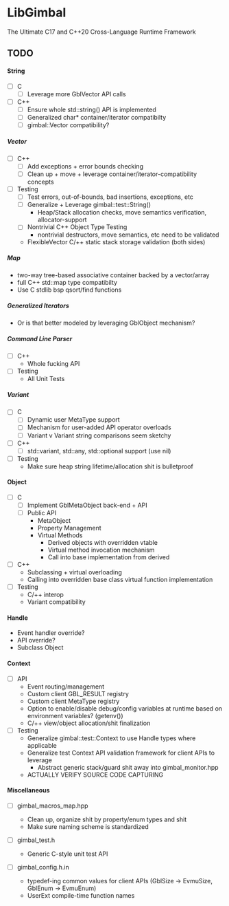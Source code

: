 # LibGimbal
The Ultimate C17 and C++20 Cross-Language Runtime Framework

## TODO
#### String
- [ ] C
  - [ ] Leverage more GblVector API calls
- [ ] C++
  - [ ] Ensure whole std::string() API is implemented
  - [ ] Generalized char* container/iterator compatibilty
  - [ ] gimbal::Vector<char> compatibility? 
  
##### Vector 
- [ ] C++
  - [ ] Add exceptions + error bounds checking
  - [ ] Clean up + move + leverage container/iterator-compatibility concepts
- [ ] Testing
  - [ ] Test errors, out-of-bounds, bad insertions, exceptions, etc
  - [ ] Generalize + Leverage gimbal::test::String() 
    - Heap/Stack allocation checks, move semantics verification, allocator-support
  - [ ] Nontrivial C++ Object Type Testing
    - nontrivial destructors, move semantics, etc need to be validated 
  - FlexibleVector C/++ static stack storage validation (both sides)

##### Map 
  - two-way tree-based associative container backed by a vector/array 
  - full C++ std::map type compatibilty 
  - Use C stdlib bsp qsort/find functions 

 ##### Generalized Iterators 
  - Or is that better modeled by leveraging GblObject mechanism?

##### Command Line Parser 
  - [ ] C++
    - Whole fucking API
  - [ ] Testing
    - All Unit Tests
    
##### Variant
- [ ] C 
  - [ ] Dynamic user MetaType support 
  - [ ] Mechanism for user-added API operator overloads
  - [ ] Variant v Variant string comparisons seem sketchy
- [ ] C++
  - [ ] std::variant, std::any, std::optional<T> support (use nil)
- [ ] Testing
  - Make sure heap string lifetime/allocation shit is bulletproof

#### Object 
- [ ] C 
  - [ ] Implement GblMetaObject back-end + API 
  - [ ] Public API 
    - MetaObject
    - Property Management
    - Virtual Methods
      - Derived objects with overridden vtable 
      - Virtual method invocation mechanism 
      - Call into base implementation from derived 
- [ ] C++
  - Subclassing + virtual overloading 
  - Calling into overridden base class virtual function implementation 
- [ ] Testing 
  - C/++ interop 
  - Variant compatibility 

#### Handle 
  - Event handler override? 
  - API override? 
  - Subclass Object 

#### Context 
- [ ] API
  - Event routing/management 
  - Custom client GBL_RESULT registry
  - Custom client MetaType registry 
  - Option to enable/disable debug/config variables at runtime based on environment variables? (getenv())
  - C/++ view/object allocation/shit finalization
- [ ] Testing 
  - Generalize gimbal::test::Context to use Handle types where applicable  
  - Generalize test Context API validation framework for client APIs to leverage 
    - Abstract generic stack/guard shit away into gimbal_monitor.hpp
  - ACTUALLY VERIFY SOURCE CODE CAPTURING 

#### Miscellaneous 
- [ ] gimbal_macros_map.hpp
  - Clean up, organize shit by property/enum types and shit 
  - Make sure naming scheme is standardized 

- [ ] gimbal_test.h 
  - Generic C-style unit test API 

- [ ] gimbal_config.h.in 
  - typedef-ing common values for client APIs (GblSize -> EvmuSize, GblEnum -> EvmuEnum)
  - UserExt compile-time function names 
